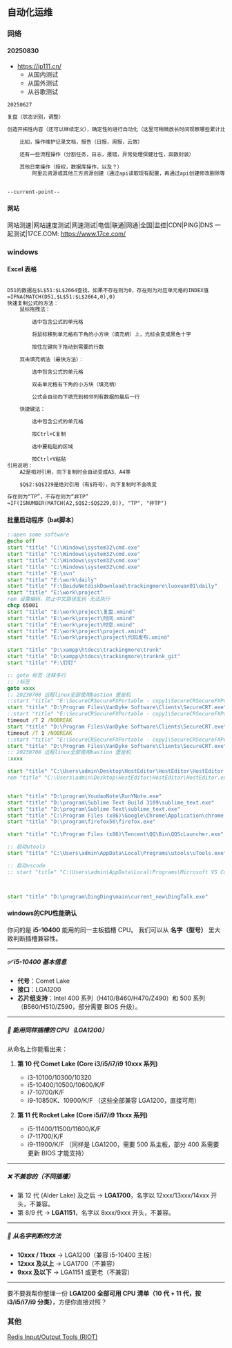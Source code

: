 ## 自动化运维

### 网络

#### 20250830

- https://ip111.cn/
	- 从国内测试
	- 从国外测试
	- 从谷歌测试

```txt
20250627

复盘（状态识别，调整）

创造开拓性内容（还可以继续定义），确定性的进行自动化（这里可稍微放长时间观察哪些累计比较庞大，可以先切入，这里要放长到什么程度，或者还有空间的维度？）

	比如，操作维护记录文档，报告（日报，周报，云效）

	还有一些流程操作（分割任务，日志，报错，异常处理保健壮性，函数封装）

	其他日常操作（授权，数据库操作，以及？）
		阿里云资源或其他三方资源创建（通过api读取现有配置，再通过api创建修改删除等）


--current-point--
```

#### 网站

网站测速|网站速度测试|网速测试|电信|联通|网通|全国|监控|CDN|PING|DNS 一起测试|17CE.COM: https://www.17ce.com/

### windows

#### Excel 表格

```txt

D51的数据在$L$51:$L$2664查找，如果不存在则为0，存在则为对应单元格的INDEX值
=IFNA(MATCH(D51,$L$51:$L$2664,0),0)
快速复制公式的方法：
	鼠标拖拽法：

		选中包含公式的单元格

		将鼠标移到单元格右下角的小方块（填充柄）上，光标会变成黑色十字

		按住左键向下拖动到需要的行数

	双击填充柄法（最快方法）：

		选中包含公式的单元格

		双击单元格右下角的小方块（填充柄）

		公式会自动向下填充到相邻列有数据的最后一行

	快捷键法：

		选中包含公式的单元格

		按Ctrl+C复制

		选中要粘贴的区域

		按Ctrl+V粘贴
引用说明：
	A2是相对引用，向下复制时会自动变成A3、A4等

	$Q$2:$Q$229是绝对引用（有$符号），向下复制时不会改变

存在则为“TP”，不存在则为“非TP”
=IF(ISNUMBER(MATCH(A2,$Q$2:$Q$229,0)), "TP", "非TP")

```

#### 批量启动程序（bat脚本）

```bat
::open some software
@echo off
start "title" "C:\Windows\system32\cmd.exe"
start "title" "C:\Windows\system32\cmd.exe"
start "title" "C:\Windows\system32\cmd.exe"
start "title" "C:\Windows\system32\cmd.exe"
start "title" "E:\svn"
start "title" "E:\work\daily"
start "title" "F:\BaiduNetdiskDownload\trackingmore\luoxuan01\daily"
start "title" "E:\work\project"
rem 设置编码，防止中文路径乱码 无法执行
chcp 65001
start "title" "E:\work\project\复盘.xmind"
start "title" "E:\work\project\时间.xmind"
start "title" "E:\work\project\时空.xmind"
start "title" "E:\work\project\project.xmind"
start "title" "E:\work\project\project\代码发布.xmind"

start "title" "D:\xampp\htdocs\trackingmore\trunk"
start "title" "D:\xampp\htdocs\trackingmore\trunknk_git"
start "title" "F:\钉钉"

:: goto 标签 注释多行
:: :标签
goto xxxx
:: 20230708 远程linux全部使用bastion 堡垒机
::start "title" "E:\SecureCRSecureFXPortable - copy1\SecureCRSecureFXPortable - copy\App\VanDyke Clients\SecureCRT.exe" /SESSION_FOLDER "mycat-F-new" /SESSION_FOLDER "mycat-H-new-1" 
start "title" "D:\Program Files\VanDyke Software\Clients\SecureCRT.exe" /SESSION_FOLDER "mycat-F-new" /SESSION_FOLDER "mycat-H-new-1"
::start "title" "E:\SecureCRSecureFXPortable - copy1\SecureCRSecureFXPortable - copy\App\VanDyke Clients\SecureCRT.exe" /SESSION_FOLDER "mycat-F-new" /SESSION_FOLDER "mycat-H-new-1" 
timeout /T 2 /NOBREAK
start "title" "D:\Program Files\VanDyke Software\Clients\SecureCRT.exe" /SESSION_FOLDER "国内-深圳-ecs"
timeout /T 1 /NOBREAK
::start "title" "E:\SecureCRSecureFXPortable - copy1\SecureCRSecureFXPortable - copy\App\VanDyke Clients\SecureCRT.exe" /SESSION_FOLDER "国内-new-H"
start "title" "D:\Program Files\VanDyke Software\Clients\SecureCRT.exe" /SESSION_FOLDER "国内-new-H" /SESSION_FOLDER "国外-new"
:: 20230708 远程linux全部使用bastion 堡垒机
:xxxx

start "title" "C:\Users\admin\Desktop\HostEditor\HostEditor\HostEditor.exe"
rem "title" "C:\Users\admin\Desktop\HostEditor\HostEditor\HostEditor.exe"


start "title" "D:\program\YoudaoNote\RunYNote.exe"
start "title" "D:\program\Sublime Text Build 3109\sublime_text.exe"
start "title" "D:\program\Sublime Text\sublime_text.exe"
start "title" "C:\Program Files (x86)\Google\Chrome\Application\chrome.exe"
start "title" "D:\program\firefox56\firefox.exe"

start "title" "C:\Program Files (x86)\Tencent\QQ\Bin\QQScLauncher.exe"

:: 启动utools
start "title" "C:\Users\admin\AppData\Local\Programs\utools\uTools.exe"

:: 启动vscode
:: start "title" "C:\Users\admin\AppData\Local\Programs\Microsoft VS Code\Code.exe"



start "title" "D:\program\DingDing\main\current_new\DingTalk.exe"

```

#### windows的CPU性能确认

你问的是 **i5-10400** 能用的同一主板插槽 CPU。
我们可以从 **名字（型号）** 里大致判断插槽兼容性。

---

##### ✅ i5-10400 基本信息

* **代号**：Comet Lake
* **接口**：LGA1200
* **芯片组支持**：Intel 400 系列（H410/B460/H470/Z490）和 500 系列（B560/H510/Z590，部分需要 BIOS 升级）。

---

##### 🔄 能用同样插槽的 CPU（LGA1200）

从命名上你能看出来：

1. **第 10 代 Comet Lake (Core i3/i5/i7/i9 10xxx 系列)**

   * i3-10100/10300/10320
   * i5-10400/10500/10600/K/F
   * i7-10700/K/F
   * i9-10850K、10900/K/F
     （这些全部兼容 LGA1200，直接可用）

2. **第 11 代 Rocket Lake (Core i5/i7/i9 11xxx 系列)**

   * i5-11400/11500/11600/K/F
   * i7-11700/K/F
   * i9-11900/K/F
     （同样是 LGA1200，需要 500 系主板，部分 400 系需要更新 BIOS 才能支持）

---

##### ❌ 不兼容的（不同插槽）

* 第 12 代 (Alder Lake) 及之后 → **LGA1700**，名字以 12xxx/13xxx/14xxx 开头，不兼容。
* 第 8/9 代 → **LGA1151**，名字以 8xxx/9xxx 开头，不兼容。

---

##### 📌 从名字判断的方法

* **10xxx / 11xxx** → LGA1200（兼容 i5-10400 主板）
* **12xxx 及以上** → LGA1700（不兼容）
* **9xxx 及以下** → LGA1151 或更老（不兼容）

---

要不要我帮你整理一份 **LGA1200 全部可用 CPU 清单（10 代 + 11 代，按 i3/i5/i7/i9 分类）**，方便你直接对照？

### 其他

[Redis Input/Output Tools (RIOT)](https://redis.github.io/riot/#_batching)